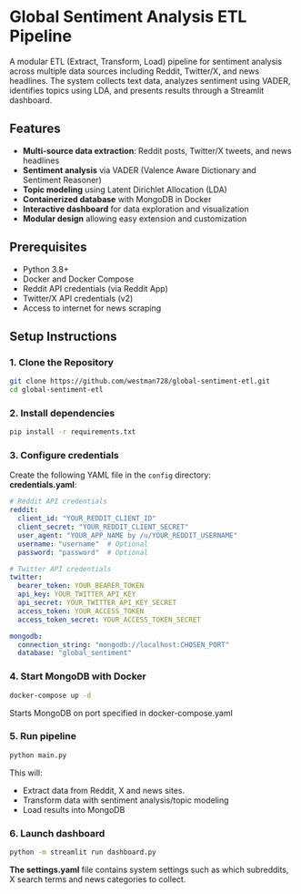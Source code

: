 # Global Sentiment Analysis ETL Pipeline

A modular ETL (Extract, Transform, Load) pipeline for sentiment analysis across multiple data sources including Reddit, Twitter/X, and news headlines. The system collects text data, analyzes sentiment using VADER, identifies topics using LDA, and presents results through a Streamlit dashboard.

## Features

- **Multi-source data extraction**: Reddit posts, Twitter/X tweets, and news headlines
- **Sentiment analysis** via VADER (Valence Aware Dictionary and Sentiment Reasoner)
- **Topic modeling** using Latent Dirichlet Allocation (LDA)
- **Containerized database** with MongoDB in Docker
- **Interactive dashboard** for data exploration and visualization
- **Modular design** allowing easy extension and customization

## Prerequisites

- Python 3.8+
- Docker and Docker Compose
- Reddit API credentials (via Reddit App)
- Twitter/X API credentials (v2)
- Access to internet for news scraping

## Setup Instructions

### 1. Clone the Repository

```bash
git clone https://github.com/westman728/global-sentiment-etl.git
cd global-sentiment-etl
```
### 2. Install dependencies
```bash
pip install -r requirements.txt
```
### 3. Configure credentials
Create the following YAML file in the `config` directory: <br>
**credentials.yaml**:
```yaml
# Reddit API credentials
reddit:
  client_id: "YOUR_REDDIT_CLIENT_ID"
  client_secret: "YOUR_REDDIT_CLIENT_SECRET"
  user_agent: "YOUR_APP_NAME by /u/YOUR_REDDIT_USERNAME"
  username: "username"  # Optional
  password: "password"  # Optional

# Twitter API credentials
twitter:
  bearer_token: YOUR_BEARER_TOKEN
  api_key: YOUR_TWITTER_API_KEY
  api_secret: YOUR_TWITTER_API_KEY_SECRET
  access_token: YOUR_ACCESS_TOKEN
  access_token_secret: YOUR_ACCESS_TOKEN_SECRET

mongodb:
  connection_string: "mongodb://localhost:CHOSEN_PORT"
  database: "global_sentiment"
```
### 4. Start MongoDB with Docker
```bash
docker-compose up -d
```
Starts MongoDB on port specified in docker-compose.yaml <br>
### 5. Run pipeline
```bash
python main.py
```
This will: <br>
* Extract data from Reddit, X and news sites.
* Transform data with sentiment analysis/topic modeling
* Load results into MongoDB

### 6. Launch dashboard
```bash
python -m streamlit run dashboard.py
```

**The settings.yaml** file contains system settings such as which subreddits, X search terms and news categories to collect.


